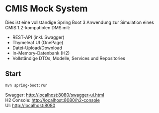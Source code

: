 # CMIS Mock System

Dies ist eine vollständige Spring Boot 3 Anwendung zur Simulation eines CMIS 1.2-kompatiblen DMS mit:
- REST-API (inkl. Swagger)
- Thymeleaf UI (OnePage)
- Datei-Upload/Download
- In-Memory-Datenbank (H2)
- Vollständige DTOs, Modelle, Services und Repositories

## Start

```bash
mvn spring-boot:run
```

Swagger: [http://localhost:8080/swagger-ui.html](http://localhost:8080/swagger-ui.html)  
H2 Console: [http://localhost:8080/h2-console](http://localhost:8080/h2-console)  
UI: [http://localhost:8080](http://localhost:8080)
